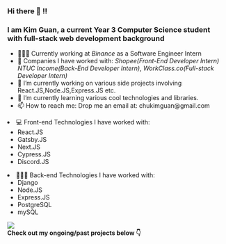 ### Hi there 👋 !!
### I am Kim Guan, a current Year 3 Computer Science student with full-stack web development background

<ul>
 <li> 👨🏻‍💻 Currently working at <i>Binance</i> as a Software Engineer Intern
<li> 🧳 Companies I have worked with: <i>Shopee(Front-End Developer Intern)</i> <i>NTUC Income(Back-End Developer Intern)</i>,<i> WorkClass.co(Full-stack Developer Intern)</i></li>
<li>🔭 I’m currently working on various side projects involving React.JS,Node.JS,Express.JS etc. </li>
<li>🌱 I’m currently learning various cool technologies and libraries. </li>
<li>📫 How to reach me: Drop me an email at: chukimguan@gmail.com </li>
</ul>

 
<div width="400"> 
  <li> 💻 Front-end Technologies I have worked with: 
<ul>
  <li>React.JS</li>
  <li>Gatsby.JS</li>
  <li>Next.JS</li>
  <li>Cypress.JS</li>
  <li>Discord.JS</li>
</ul></li>
 </div>
  
<div width="400"> 
<li> 👨🏻‍💻 Back-end Technologies I have worked with: 
<ul>
  <li>Django</li>
  <li>Node.JS</li>
  <li>Express.JS</li>
  <li>PostgreSQL</li>
  <li>mySQL</li>
</ul></li>
</div>
<img src="https://github-readme-stats.vercel.app/api?username=soaza&show_icons=true&theme=gotham"/>

<br/>
  <b>Check out my ongoing/past projects below 👇</b>
